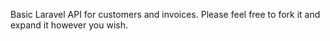 Basic Laravel API for customers and invoices. Please feel free to fork it and expand it however you wish.
